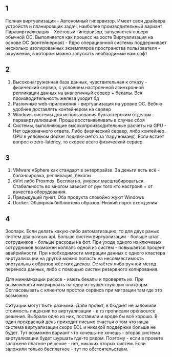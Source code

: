 ## 1

Полная виртуализация - Автономный гипервизор. Имеет свои драйвера устройств и планировщик задач, наиболее производительный вариант
Паравиртуализация - Хостовый гипервизор, запускается поверх обычной ОС. Выполняется как процесс на хосте
Виртуализация на основе ОС (контейнерная) - Ядро операционной системы поддерживает несколько изолированных экземпляров пространства пользователя - окружений, в котором можно запускать необходимый нам софт

## 2

1. Высоконагруженная база данных, чувствительная к отказу - физический сервер, с условием настроенной асинхронной репликации данных на аналогичный сервер + бекапы. Вся производительность железа уходит бд
2. Различные web-приложения - виртуализация на уровне ОС. Вебню удобнее доставлять контейнером на сервер
3. Windows системы для использования бухгалтерским отделом - паравиртуализация. Проще восстанавливать в случае сбоя
4. Системы, выполняющие высокопроизводительные расчеты на GPU - Нет однозначного ответа. Либо физический сервер, либо контейнер. GPU в условном docker подключается за 'пару команд'. Если встаёт вопрос о zero-latency, то скорее всего физический сервер.

## 3

1. VMware vSphere как стандарт в энтерпрайзе. За деньги есть всё - балансировка, репликация, бекапы
2. oVirt либо Proxmox. Бесплатно, умееют масштабироваться. Стабильность во многом зависит от рук того кто настроил + от качества оборудования.
3. Предыдущий пункт. Оба продукта спокойно жуют Windows
4. Docker. Обширная библиотека образов. Низкий порог вхождения

## 4

Зоопарк. Если делать какую-либо автоматизацию, то для двух раных систем два разных api. Больше систем виртуализации - больше штат сотрудников - больше расходы на фот. При уходе одного из ключевых сотрудников возможен коллапс одной из систем - повышается процент авайрийности. 
При необходимости миграции данных с одного кластера виртуализации на другой можно попасть на несовместимость виртуальных образов жёстких дисков. Остаётся либо ручной метод переноса данных, либо с помощью систем резервного копирования.

Для минимизации рисков - иметь бекапы и проверять их. При возможности мигрировать на одну из существующих платформ. Согласовывать с клиентом простои сервиса при миграции там где это возможно 

Ситуации могут быть разными. Дали проект, в бюджет не заложили стоимость лицензии по виртуализации - в тз прописали opensource решения. Выбрали одно из них, поставили и вроде бы всё хорошо. В один прекрасный день приходит письмо счастья о том что наша система виртуализации скоро EOL и никакой поддержки больше не будет. Тут возможен вариант что хочешь-не хочешь - вторая система виртуализации будет шуршать где-то рядом. Поэтому - если в проекте заложено платное решение - нет, никаких вторых систем. Если заложили только бесплатное - тут по обстоятельствам.
